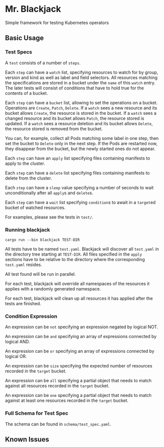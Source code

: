 # Mr. Blackjack
Simple framework for testing Kubernetes operators

## Basic Usage

### Test Specs

A `test` consists of a number of `steps`.

Each `step` can have a `watch` list, specifying resources to watch for
by group, version and kind as well as label and field selectors.
All resources matching the specifications are stored in a bucket under the `name` of this `watch` entry.
The later tests will consist of conditions that have to hold true for the contents of a bucket.

Each `step` can have a `bucket` list, allowing to set the operations on a bucket.
Operations are `Create`, `Patch`, `Delete`.
If a `watch` sees a new resource and its bucket allows `Create`,
the resource is stored in the bucket.
If a `watch` sees a changed resource and its bucket allows `Patch`,
the resource stored is updated.
If a `watch` sees a resource deletion and its bucket allows `Delete`,
the resource stored is removed from the bucket.

You can, for example, collect all Pods matching some label in one step,
then set the bucket to `Delete` only in the next step.
If the Pods are restarted now, they disappear from the bucket,
but the newly started ones do not appear.

Each `step` can have an `apply` list specifying files containing manifests to apply to the cluster.

Each `step` can have a `delete` list specifying files containing manifests to delete from the cluster.

Each `step` can have a `sleep` value specifying a number of seconds to wait unconditionally after all `apply`s and `delete`s.

Each `step` can have a `wait` list specifying `condition`s to await in a `target`ed bucket of watched resources.

For examples, please see the tests in `test/`.

### Running blackjack

```shell
cargo run --bin blackjack TEST-DIR
```
All tests have to be named `test.yaml`.
Blackjack will discover all `test.yaml` in the directory tree starting at `TEST-DIR`.
All files specified in the `apply` sections have to be relative to the directory where the corresponding `test.yaml` resides.

All test found will be run in parallel.

For each test, blackjack will override all namespaces of the resources it applies with a randomly generated namespace.

For each test, blackjack will clean up all resources it has applied after the tests are finished.


### Condition Expression

An expression can be `not` specifying an expression negated by logical NOT.

An expression can be `and` specifying an array of expressions connected by logical AND.

An expression can be `or` specifying an array of expressions connected by logical OR.

An expression can be `size` specifying the expected number of resources recorded in the `target` bucket.

An expression can be `all` specifying a partial object that needs to match against all resources recorded in the `target` bucket.

An expression can be `one` specifying a partial object that needs to match against at least one resources recorded in the `target` bucket.

### Full Schema for Test Spec

The schema can be found in `schema/test_spec.yaml`.

## Known Issues
